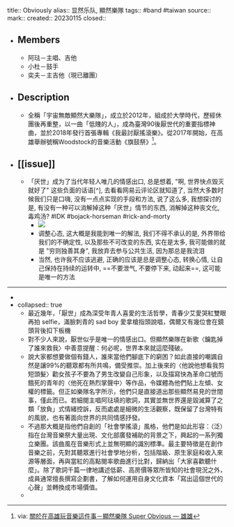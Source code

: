 title:: Obviously
alias:: 显然乐队, 顯然樂隊
tags:: #band #taiwan
source::
mark::
created:: 20230115
closed::

- ## Members
  - 阿琺－主唱、吉他
  - 小杜－鼓手
  - 奕夫－主吉他（現已離團）
- ## Description
  - 全稱「宇宙無敵顯然大樂隊」，成立於2012年，組成於大學時代，歷經休團後再重整，以一曲「低賤的人」，成為臺灣90後厭世代的重要指標神曲，並於2018年發行首張專輯《我最討厭搖滾樂》。從2017年開始，在高雄舉辦號稱Woodstock的音樂活動《旗鼓祭》[^1]。
- ## [[issue]]
  - 「厌世」成为了当代年轻人唯几的情感出口, 总是想着, "啊, 世界快点毁灭就好了" 这些负面的话语[^], 去看看网易云评论区就知道了, 当然大多数时候我们只是口嗨, 没有一点点实现的手段和方法, 说了这么多, 我想探讨的是, 有没有一种可以消解掉这种「厌世」情节的东西, 消解掉这种丧文化, 毒鸡汤? #IDK #bojack-horseman #rick-and-morty
    - ![](../assets/heart-have-died.jpeg)
    - 调整心态, 这大概是我能到唯一的解法, 我们不得不承认的是, 外界带给我们的不确定性, 以及那些不可改变的东西, 实在是太多, 我可能做的就是 "穷则独善其身", 我放弃去参与公共生活, 因为那总是我流泪
    - 当然, 也许我不应该逃避, 正确的应该是总是调整心态, 转换心情, 让自己保持在持续的运转中, ==不要泄气, 不要停下来, 动起来==, 这可能是唯一的方法
- ---
- [^1]: via: [關於在高雄玩音樂這件事－顯然樂隊 Super Obvious — 雄雄](https://www.hionghiong.city/kaohsiung-band/super-obvious)
- collapsed:: true
  [^2]: via: [顯然樂隊 - 鑰匙掉了誰來救我：何必厭世，世界本來就這麼殘破](https://www.hk01.com/%E6%89%AD%E8%80%B3%E4%BB%94/283817/%E9%A1%AF%E7%84%B6%E6%A8%82%E9%9A%8A-%E9%91%B0%E5%8C%99%E6%8E%89%E4%BA%86%E8%AA%B0%E4%BE%86%E6%95%91%E6%88%91-%E4%BD%95%E5%BF%85%E5%8E%AD%E4%B8%96-%E4%B8%96%E7%95%8C%E6%9C%AC%E4%BE%86%E5%B0%B1%E9%80%99%E9%BA%BC%E6%AE%98%E7%A0%B4)
  - 最近幾年，「厭世」成為深受年青人喜愛的生活哲學，青春少艾愛哭紅雙眼再拍 selfie，滿臉刺青的 sad boy 愛拿槍指頭說唱，偶爾又有幾位會在鏡頭背後扣下板機
  - 對不少人來說，厭世似乎是唯一的情感出口。但顯然樂隊在新歌〈鑰匙掉了誰來救我〉中善意提醒：何必呢，世界本來就這麼殘破。
  - 說大家都想要做個有錢人，誰來當他們腳底下的窮困？如此直接的嘲諷自然是讓99%的聽眾都有所共鳴，備受推崇。加上後來的〈他說他想看我剪短頭髮〉勸女孩子不要為了男生改變自己形象，以及描寫快為革命口號而餓死的青年的〈他死在熱烈掌聲中〉等作品，令媒體為他們貼上左傾、女權的標籤。但正如樂隊名字所示，他們只是直接道出那些顯然易見的世間事，僅此而已。若細閱主唱阿琺填的歌詞，其實並無世界還是毀滅算了之類「放負」式情緒控訴，反而處處是細微的生活觀察，既保留了台灣特有的風貌，也有著面向世界的共同情感抒發。
  - 不過那大概是指他們自創的「社會學搖滾」風格，他們是如此形容：（泛）指在台灣音樂祭大量出現、文化部廣發補助的背景之下，興起的一系列獨立樂團。該曲風在音樂形式上並無明顯的識別標準。最主要特徵是在創作音樂之前，先對其聽眾進行社會學地分析，包括階級、原生家庭和收入來源等層面，再與當紅的高點閱率歌曲進行比對，歸納出「大家喜歡聽什麼」。除了歌詞千篇一律地講述低薪、高房價等眾所皆知的社會現況之外，成員通常擅長撰寫企劃書，了解如何運用自身文化資本「寫出這個世代的心聲」並轉換成市場價值。
  -